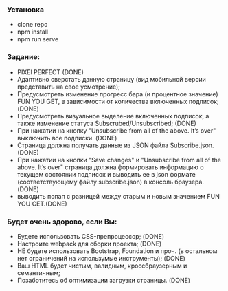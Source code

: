### Установка

- clone repo
- npm install
- npm run serve

### Задание:

- PIXEl PERFECT (DONE)
- Адаптивно сверстать данную страницу (вид мобильной версии представить на свое усмотрение);
- Предусмотреть изменение прогресс бара (и процентное значение) FUN YOU GET, в зависимости от количества включенных подписок; (DONE)
- Предусмотреть визуальное выделение включенных подписок, а также изменение статуса Subscrubed/Unsubscribed; (DONE)
- При нажатии на кнопку "Unsubscribe from all of the above. It’s over" выключить все подписки. (DONE)
- Страница должна получать данные из JSON файла Subscribe.json. (DONE)
- При нажатии на кнопки "Save changes" и "Unsubscribe from all of the above. It’s over" страница должна формировать информацию о текущем состоянии подписок и выводить ее в json формате (соответствующему файлу subscribe.json) в консоль браузера. (DONE)
- выводить попап с разницей между старым и новым значением FUN YOU GET.(DONE)

### Будет очень здорово, если Вы:

- Будете использовать CSS-препроцессор; (DONE)
- Настроите webpack для сборки проекта; (DONE)
- НЕ будете использовать Bootstrap, Foundation и проч. (в остальном нет ограничений на использумые инструменты); (DONE)
- Ваш HTML будет чистым, валидным, кроссбраузерным и семантичным;
- Позаботитесь об оптимизации загрузки страницы. (DONE)
